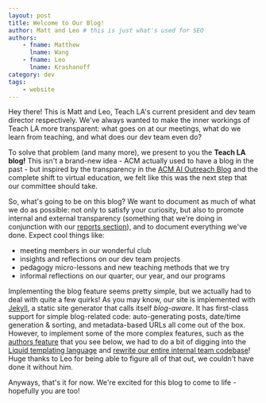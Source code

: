 ```yaml
---
layout: post
title: Welcome to Our Blog!
author: Matt and Leo # this is just what's used for SEO
authors:
    - fname: Matthew
      lname: Wang
    - fname: Leo
      lname: Krashanoff
category: dev
tags:
    - website
---
```


Hey there! This is Matt and Leo, Teach LA's current president and dev team director respectively. We've always wanted to make the inner workings of Teach LA more transparent: what goes on at our meetings, what do we learn from teaching, and what does our dev team even do?

To solve that problem (and many more), we present to you the **Teach LA blog!** This isn't a brand-new idea - ACM actually used to have a blog in the past - but inspired by the transparency in the [ACM AI Outreach Blog](https://uclaacmai.github.io/blog/) and the complete shift to virtual education, we felt like this was the next step that our committee should take.

So, what's going to be on this blog? We want to document as much of what we do as possible: not only to satisfy your curiosity, but also to promote internal and external transparency (something that we're doing in conjunction with our [reports section]({{site.baseurl}}/reports/)), and to document everything we've done. Expect cool things like:

* meeting members in our wonderful club
* insights and reflections on our dev team projects
* pedagogy micro-lessons and new teaching methods that we try
* informal reflections on our quarter, our year, and our programs

Implementing the blog feature seems pretty simple, but we actually had to deal with quite a few quirks! As you may know, our site is implemented with [Jekyll](https://jekyllrb.com), a static site generator that calls itself *blog-aware*. It has first-class support for simple blog-related code: auto-generating posts, date/time generation & sorting, and metadata-based URLs all come out of the box. However, to implement some of the more complex features, such as the [authors feature](#authors) that you see below, we had to do a bit of digging into the [Liquid templating language](https://shopify.github.io/liquid/) and [rewrite our entire internal team codebase](https://github.com/uclaacm/teach-la-website/pull/78)! Huge thanks to Leo for being able to figure all of that out, we couldn't have done it without him.

Anyways, that's it for now. We're excited for this blog to come to life - hopefully you are too!
